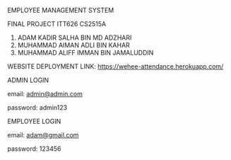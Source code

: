 EMPLOYEE MANAGEMENT SYSTEM

FINAL PROJECT ITT626 CS2515A

1. ADAM KADIR SALHA BIN MD ADZHARI
2. MUHAMMAD AIMAN ADLI BIN KAHAR
3. MUHAMMAD ALIFF IMMAN BIN JAMALUDDIN

WEBSITE DEPLOYMENT LINK:
https://wehee-attendance.herokuapp.com/

ADMIN LOGIN

email: admin@admin.com

password: admin123

EMPLOYEE LOGIN

email: adam@gmail.com

password: 123456